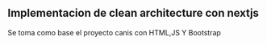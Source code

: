 ## Implementacion de clean architecture con nextjs
Se toma como base el proyecto canis con HTML,JS Y Bootstrap
